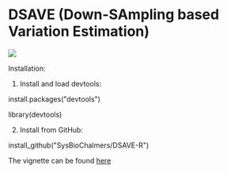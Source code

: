 # DSAVE (Down-SAmpling based Variation Estimation)

![](https://github.com/sysbiochalmers/DSAVE-R/workflows/Build%20vignette%20and%20package/badge.svg)

Installation:

1. Install and load devtools:

install.packages("devtools")

library(devtools)

2. Install from GitHub:

install_github("SysBioChalmers/DSAVE-R")

The vignette can be found [here](https://sysbiochalmers.github.io/DSAVE-R/)
